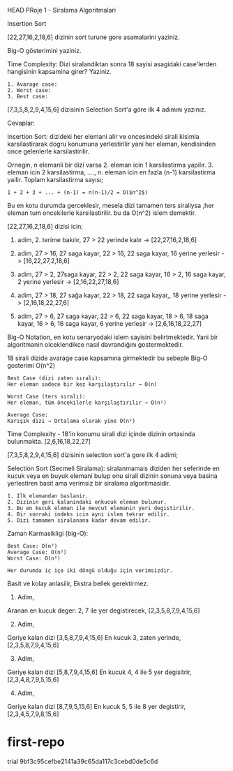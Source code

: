 HEAD
PRoje 1 - Siralama Algoritmalari

Insertion Sort

[22,27,16,2,18,6] dizinin sort turune gore asamalarini yaziniz.

Big-O gösterimini yaziniz.

Time Complexity: Dizi siralandiktan sonra 18 sayisi asagidaki case'lerden hangisinin kapsamina  girer? Yaziniz.

    1. Avarage case: 
    2. Worst case: 
    3. Best case:

[7,3,5,8,2,9,4,15,6] dizisinin Selection Sort'a göre ilk 4 adımını yazınız.

Cevaplar:

Insertion Sort: dizideki her elemani alir ve oncesindeki sirali kisimla karsilastirarak dogru konumuna yerlestirilir yani her eleman, kendisinden once gelenlerle karsilastirilir.

Ornegin, n elemanli bir dizi varsa 2. eleman icin 1 karsilastirma yapilir. 3. eleman icin 2 karsilastirma, ...., n. eleman icin en fazla (n-1) karsilastirma yailir. Toplam karsilastirma sayısı;

    1 + 2 + 3 + ... + (n-1) = n(n-1)/2 = O($n^2$)

Bu en kotu durumda gerceklesir, mesela dizi tamamen ters siraliysa ,her eleman tum oncekilerle karsilastirilir. bu da O(n^2) islem demektir.

[22,27,16,2,18,6] dizisi icin;
1. adim, 2. terime bakılır,
    27 > 22 yerinde kalır -> [22,27,16,2,18,6]

2. adim, 
    27 > 16, 27 saga kayar,
    22 > 16, 22 saga kayar,
    16 yerine yerlesir -> [16,22,27,2,18,6]

3. adim,
    27 > 2, 27saga kayar,
    22 > 2, 22 saga kayar,
    16 > 2, 16 saga kayar,
    2 yerine yerlesir -> [2,16,22,27,18,6]

4. adim,
    27 > 18, 27 sağa kayar,
    22 > 18, 22 saga kayar,,
    18 yerine yerlesir -> [2,16,18,22,27,6]

5. adim,
    27 > 6, 27 saga kayar,
    22 > 6, 22 saga kayar,
    18 > 6, 18 saga kayar,
    16 > 6, 16 saga kayar,
    6 yerine yerlesir -> [2,6,16,18,22,27]


Big-O Notation, en kotu senaryodaki islem sayisini belirtmektedir. Yani bir algoritmanin olceklendikce nasıl davrandığını gostermektedir.

18 sirali dizide avarage case kapsamına girmektedir bu sebeple Big-O gosterimi O(n^2)

    Best Case (dizi zaten sıralı):
    Her eleman sadece bir kez karşılaştırılır → O(n)

    Worst Case (ters sıralı):
    Her eleman, tüm öncekilerle karşılaştırılır → O(n²)

    Average Case:
    Karışık dizi → Ortalama olarak yine O(n²)

Time Complexity - 18'in konumu sirali dizi içinde dizinin ortasinda bulunmakta.
[2,6,16,18,22,27]

[7,3,5,8,2,9,4,15,6] dizisinin selection sort'a gore  ilk 4 adimi;

Selection Sort (Secmeli Siralama): siralanmamais diziden her seferinde en kucuk veya en buyuk elemani bulup onu sirali dizinin sonuna veya basina yerlestiren basit ama verimsiz bir siralama algoritmasidir.

    1. Ilk elemandan baslanir.
    2. Dizinin geri kalanindaki enkucuk eleman bulunur.
    3. Bu en kucuk eleman ile mevcut elemanin yeri degistirilir.
    4. Bir sonraki indeks icin aynı islem tekrar edilir. 
    5. Dizi tamamen siralanana kadar devam edilir.

Zaman Karmasikligi (big-O):

    Best Case: O(n²)
    Average Case: O(n²)
    Worst Case: O(n²)
    
    Her durumda iç içe iki döngü olduğu için verimsizdir. 

Basit ve kolay anlasilir, Ekstra bellek gerektirmez.

1. Adim,

Aranan en kucuk deger: 2,
7 ile yer degistirecek,
[2,3,5,8,7,9,4,15,6]

2. Adim,

Geriye kalan dizi [3,5,8,7,9,4,15,6]
En kucuk 3, zaten yerinde,
[2,3,5,8,7,9,4,15,6]

3. Adim,

Geriye kalan dizi [5,8,7,9,4,15,6]
En kucuk 4, 4 ile 5 yer degisitrir,
[2,3,4,8,7,9,5,15,6]

4. Adim,

Geriye kalan dizi [8,7,9,5,15,6]
En kucuk 5, 5 ile 8 yer degistirir,
[2,3,4,5,7,9,8,15,6]
# first-repo
trial
9bf3c95cefbe2141a39c65da117c3cebd0de5c6d
